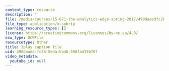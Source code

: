 ```yaml
---
content_type: resource
description: ''
file: /media/courses/15-071-the-analytics-edge-spring-2017/490daaedfc285edabb4b598fad15b707_7MAVWhOUTGU.vtt
file_type: application/x-subrip
learning_resource_types: []
license: https://creativecommons.org/licenses/by-nc-sa/4.0/
ocw_type: OCWFile
resourcetype: Other
title: 3play caption file
uid: 490daaed-fc28-5eda-bb4b-598fad15b707
video_metadata:
  youtube_id: null
---
```

